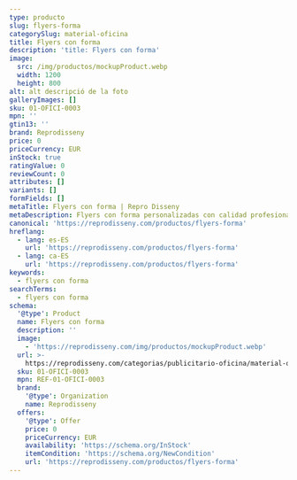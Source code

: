 ```yaml
---
type: producto
slug: flyers-forma
categorySlug: material-oficina
title: Flyers con forma
description: 'title: Flyers con forma'
image:
  src: /img/productos/mockupProduct.webp
  width: 1200
  height: 800
alt: alt descripció de la foto
galleryImages: []
sku: 01-OFICI-0003
mpn: ''
gtin13: ''
brand: Reprodisseny
price: 0
priceCurrency: EUR
inStock: true
ratingValue: 0
reviewCount: 0
attributes: []
variants: []
formFields: []
metaTitle: Flyers con forma | Repro Disseny
metaDescription: Flyers con forma personalizadas con calidad profesional en Cataluña.
canonical: 'https://reprodisseny.com/productos/flyers-forma'
hreflang:
  - lang: es-ES
    url: 'https://reprodisseny.com/productos/flyers-forma'
  - lang: ca-ES
    url: 'https://reprodisseny.com/productos/flyers-forma'
keywords:
  - flyers con forma
searchTerms:
  - flyers con forma
schema:
  '@type': Product
  name: Flyers con forma
  description: ''
  image:
    - 'https://reprodisseny.com/img/productos/mockupProduct.webp'
  url: >-
    https://reprodisseny.com/categorias/publicitario-oficina/material-oficina/flyers-forma
  sku: 01-OFICI-0003
  mpn: REF-01-OFICI-0003
  brand:
    '@type': Organization
    name: Reprodisseny
  offers:
    '@type': Offer
    price: 0
    priceCurrency: EUR
    availability: 'https://schema.org/InStock'
    itemCondition: 'https://schema.org/NewCondition'
    url: 'https://reprodisseny.com/productos/flyers-forma'
---
```


